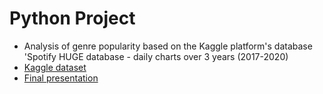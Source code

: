 # Python Project

- Analysis of genre popularity based on the Kaggle platform's database 'Spotify HUGE database - daily charts over 3 years (2017-2020)
- <a href="https://www.kaggle.com/datasets/pepepython/spotify-huge-database-daily-charts-over-3-years?select=Final+database.csv">Kaggle dataset</a>
- <a href="https://github.com/infoshareacademy/JDSZR11-chubs_chubs/blob/main/Spotify%20%20-%20Python%20Project/Analysis_of_genre_popularity-final_presentation.ipynb">Final presentation</a>
